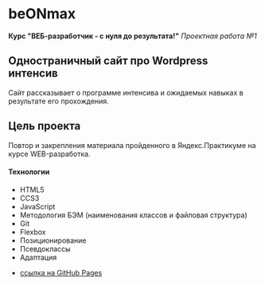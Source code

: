 # beONmax
**Курс "ВЕБ-разработчик - с нуля до результата!"**
*Проектная работа №1*
## Одностраничный сайт про Wordpress интенсив
Сайт рассказывает о программе интенсива и ожидаемых навыках в результате его прохождения.
## Цель проекта
Повтор и закрепления материала пройденного в Яндекс.Практикуме на курсе WEB-разработка.
#### Технологии
+ HTML5
+ CCS3
+ JavaScript
+ Методология БЭМ (наименования классов и файловая структура)
+ Git
+ Flexbox
+ Позиционирование
+ Псевдоклассы
+ Адаптация

* [ссылка на GitHub Pages](https://KarpovYuri.github.io/wordpress/index.html)
